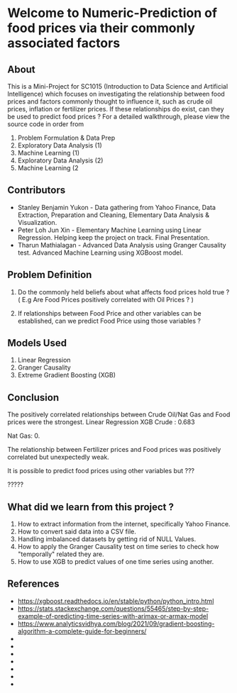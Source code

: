 # Welcome to Numeric-Prediction of food prices via their commonly associated factors

## About

This is a Mini-Project for SC1015 (Introduction to Data Science and Artificial Intelligence) which focuses on investigating the relationship between food prices and factors commonly thought to influence it, such as crude oil prices, inflation or fertilizer prices. If these relationships do exist, can they be used to predict food prices ? For a detailed walkthrough, please view the source code in order from 
1. Problem Formulation & Data Prep
2. Exploratory Data Analysis (1)
3. Machine Learning (1)
4. Exploratory Data Analysis (2)
5. Machine Learning (2

## Contributors
- Stanley Benjamin Yukon - Data gathering from Yahoo Finance, Data Extraction, Preparation and Cleaning, Elementary Data Analysis & Visualization.
- Peter Loh Jun Xin  - Elementary Machine Learning using Linear Regression. Helping keep the project on track. Final Presentation.
-  Tharun Mathialagan - Advanced Data Analysis using Granger Causality test. Advanced Machine Learning using XGBoost model.

## Problem Definition
1. Do the commonly held beliefs about what affects food prices hold true ? ( E.g Are Food Prices positively correlated with Oil Prices ? )
  
2. If relationships between Food Price and other variables can be established, can we predict Food Price using those variables ?

## Models Used
1. Linear Regression
2. Granger Causality
3. Extreme Gradient Boosting (XGB)

## Conclusion 
The positively correlated relationships between Crude Oil/Nat Gas and Food prices were the strongest.
        Linear Regression    XGB
Crude  :                      0.683       

Nat Gas:                      0.

The relationship between Fertilizer prices and Food prices was positively correlated but unexpectedly weak.

It is possible to predict food prices using other variables but ???

?????

## What did we learn from this project ?
1. How to extract information from the internet, specifically Yahoo Finance.
2. How to convert said data into a CSV file.
3. Handling imbalanced datasets by getting rid of NULL Values.
4. How to apply the Granger Causality test on time series to check how "temporally" related they are.
5. How to use XGB to predict values of one time series using another.

## References
- https://xgboost.readthedocs.io/en/stable/python/python_intro.html
- https://stats.stackexchange.com/questions/55465/step-by-step-example-of-predicting-time-series-with-arimax-or-armax-model
- https://www.analyticsvidhya.com/blog/2021/09/gradient-boosting-algorithm-a-complete-guide-for-beginners/
-
-
-
-
-
-
-

